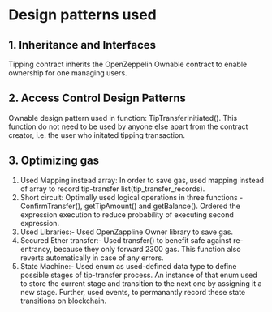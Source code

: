 # Design patterns used

## 1. Inheritance and Interfaces

Tipping contract inherits the OpenZeppelin Ownable contract to enable ownership for one managing users.

## 2. Access Control Design Patterns

Ownable design pattern used in function: TipTransferInitiated(). This function do not need to be used by anyone else apart from the contract creator, i.e. the user who initated tipping transaction.

## 3. Optimizing gas

1. Used Mapping instead array:
In order to save gas, used mapping instead of array to record tip-transfer list(tip_transfer_records).
2. Short circuit: 
Optimally used logical operations in three functions - ConfirmTransfer(), getTipAmount() and getBalance(). Ordered the expression execution to reduce probability of executing second expression.
3. Used Libraries:- Used OpenZappline Owner library to save gas.
4. Secured Ether transfer:- Used transfer() to benefit safe against re-entrancy, because they only forward 2300 gas. This function also reverts automatically in case of any errors.
5. State Machine:- 
Used enum as used-defined data type to define possible stages of tip-transfer process. An instance of that enum used to store the current stage and transition to the next one by assigning it a new stage. Further, used events, to permanantly record these state transitions on blockchain.




